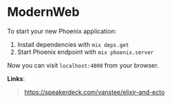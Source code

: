 # ModernWeb

To start your new Phoenix application:

1. Install dependencies with `mix deps.get`
2. Start Phoenix endpoint with `mix phoenix.server`

Now you can visit `localhost:4000` from your browser.


**Links**:

> https://speakerdeck.com/vanstee/elixir-and-ecto


